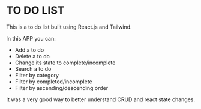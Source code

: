 # TO DO LIST

This is a to do list built using React.js and Tailwind.

In this APP you can:
- Add a to do
- Delete a to do
- Change its state to complete/incomplete
- Search a to do
- Filter by category
- Filter by completed/incomplete
- Filter by ascending/descending order

It was a very good way to better understand CRUD and react state changes.